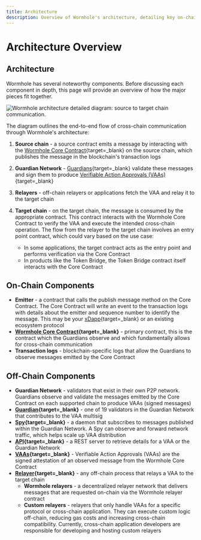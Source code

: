 ```yaml
---
title: Architecture
description: Overview of Wormhole's architecture, detailing key on-chain and off-chain components like the Core Contract, Guardian Network, and relayers.
---
```


# Architecture Overview

## Architecture

Wormhole has several noteworthy components. Before discussing each component in depth, this page will provide an overview of how the major pieces fit together.

![Wormhole architecture detailed diagram: source to target chain communication.](/docs/images/learn/infrastructure/architecture/architecture-1.webp)

The diagram outlines the end-to-end flow of cross-chain communication through Wormhole's architecture:

1. **Source chain** - a source contract emits a message by interacting with the [Wormhole Core Contract](/docs/learn/infrastructure/core-contracts/){target=\_blank} on the source chain, which publishes the message in the blockchain's transaction logs
2. **Guardian Network** - [Guardians](/docs/learn/infrastructure/guardians/){target=\_blank} validate these messages and sign them to produce [Verifiable Action Approvals (VAAs)](/docs/learn/infrastructure/vaas/){target=\_blank}
3. **Relayers** - off-chain relayers or applications fetch the VAA and relay it to the target chain
4. **Target chain** - on the target chain, the message is consumed by the appropriate contract. This contract interacts with the Wormhole Core Contract to verify the VAA and execute the intended cross-chain operation. The flow from the relayer to the target chain involves an entry point contract, which could vary based on the use case:

    - In some applications, the target contract acts as the entry point and performs verification via the Core Contract
    - In products like the Token Bridge, the Token Bridge contract itself interacts with the Core Contract

## On-Chain Components

- **Emitter** - a contract that calls the publish message method on the Core Contract. The Core Contract will write an event to the transaction logs with details about the emitter and sequence number to identify the message. This may be your [xDapp](/docs/learn/glossary/#xdapp){target=\_blank} or an existing ecosystem protocol
- **[Wormhole Core Contract](/docs/learn/infrastructure/core-contracts/){target=\_blank}** - primary contract, this is the contract which the Guardians observe and which fundamentally allows for cross-chain communication
- **Transaction logs** - blockchain-specific logs that allow the Guardians to observe messages emitted by the Core Contract

## Off-Chain Components

- **Guardian Network** - validators that exist in their own P2P network. Guardians observe and validate the messages emitted by the Core Contract on each supported chain to produce VAAs (signed messages)
- **[Guardian](/docs/learn/infrastructure/guardians/){target=\_blank}** - one of 19 validators in the Guardian Network that contributes to the VAA multisig
- **[Spy](/docs/learn/infrastructure/spy/){target=\_blank}** - a daemon that subscribes to messages published within the Guardian Network. A Spy can observe and forward network traffic, which helps scale up VAA distribution
- **[API](https://docs.wormholescan.io/){target=\_blank}** - a REST server to retrieve details for a VAA or the Guardian Network
- **[VAAs](/docs/learn/infrastructure/vaas/){target=\_blank}** - Verifiable Action Approvals (VAAs) are the signed attestation of an observed message from the Wormhole Core Contract
- **[Relayer](/docs/learn/infrastructure/relayer/){target=\_blank}** - any off-chain process that relays a VAA to the target chain
    - **Wormhole relayers** - a decentralized relayer network that delivers messages that are requested on-chain via the Wormhole relayer contract
    - **Custom relayers** - relayers that only handle VAAs for a specific protocol or cross-chain application. They can execute custom logic off-chain, reducing gas costs and increasing cross-chain compatibility. Currently, cross-chain application developers are responsible for developing and hosting custom relayers
